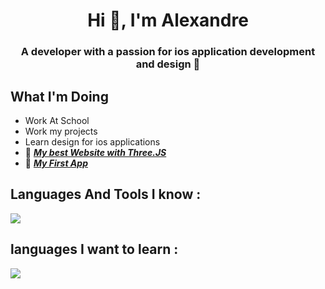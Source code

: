 <h1 align="center">Hi 👋, I'm Alexandre</h1>
<h3 align="center">A developer with a passion for ios application development and design </h3>

## What I'm Doing
- Work At School
- Work my projects
- Learn design for ios applications
- 🎫 [**_My best Website with Three.JS_**](https://hydroft1.github.io/three.js-webGL/)
- 📱 [**_My First App_**](https://github.com/hydroft1/first-app-SwiftUI)


## Languages And Tools I know :
<p align="left"> <a href="https://github.com/hydroft1"><img src="https://skillicons.dev/icons?i=vscode,github,css,html,js,threejs,swift,firebase"> </a> </p>

## languages I want to learn : 
<p align="left"> <a href="https://github.com/hydroft1"><img src="https://skillicons.dev/icons?i=react,c, c++"> </a> </p>

